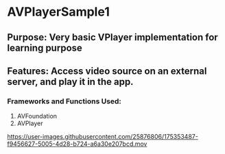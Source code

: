 # AVPlayerSample1
## Purpose: Very basic VPlayer implementation for learning purpose
## Features: Access video source on an external server, and play it in the app.
### Frameworks and Functions Used:
1. AVFoundation
2. AVPlayer



https://user-images.githubusercontent.com/25876806/175353487-f9456627-5005-4d28-b724-a6a30e207bcd.mov

